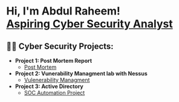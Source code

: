 <h1>Hi, I'm Abdul Raheem! <br/><a href="https://github.com/ARaheeem"> Aspiring Cyber Security Analyst</a>

<h2>👨‍💻 Cyber Security Projects:</h2>

- <b>Project 1: Post Mortem Report</b>
  - [Post Mortem ](https://github.com/ARaheeem/Comprehensive-Post-Mortem-Report/blob/main/README.md)
- <b>Project 2: Vunerability Managment lab with Nessus</b>
  - [Vulenerability Managment ](https://github.com/ARaheeem/Vulnerability-Management-using-Nessus/blob/main/README.md)
- <b>Project 3: Active Directory</b>
  - [SOC Automation Project](https://github.com/ARaheeem/Vulnerability-Management-using-Nessus/blob/main/README.md)
